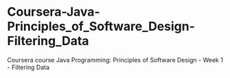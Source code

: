 # Coursera-Java-Principles_of_Software_Design-Filtering_Data
Coursera course Java Programming: Principles of Software Design - Week 1 - Filtering Data
